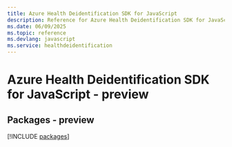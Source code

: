 ```yaml
---
title: Azure Health Deidentification SDK for JavaScript
description: Reference for Azure Health Deidentification SDK for JavaScript
ms.date: 06/09/2025
ms.topic: reference
ms.devlang: javascript
ms.service: healthdeidentification
---
```

# Azure Health Deidentification SDK for JavaScript - preview
## Packages - preview
[!INCLUDE [packages](health-deidentification-index.md)]